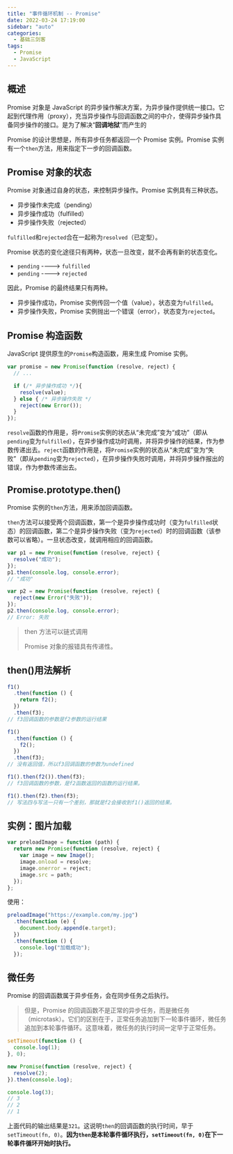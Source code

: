 ```yaml
---
title: "事件循环机制 -- Promise"
date: 2022-03-24 17:19:00
sidebar: "auto"
categories:
  - 基础三剑客
tags:
  - Promise
  - JavaScript
---
```


## 概述

Promise 对象是 JavaScript 的异步操作解决方案，为异步操作提供统一接口。它起到代理作用（proxy），充当异步操作与回调函数之间的中介，使得异步操作具备同步操作的接口。是为了解决“**回调地狱**”而产生的

Promise 的设计思想是，所有异步任务都返回一个 Promise 实例。Promise 实例有一个`then`方法，用来指定下一步的回调函数。

## Promise 对象的状态

Promise 对象通过自身的状态，来控制异步操作。Promise 实例具有三种状态。

- 异步操作未完成（pending）
- 异步操作成功（fulfilled）
- 异步操作失败（rejected）

`fulfilled`和`rejected`合在一起称为`resolved`（已定型）。

Promise 状态的变化途径只有两种，状态一旦改变，就不会再有新的状态变化。

- `pending` ----> `fulfilled`
- `pending` ----> `rejected`

因此，Promise 的最终结果只有两种。

- 异步操作成功，Promise 实例传回一个值（value），状态变为`fulfilled`。
- 异步操作失败，Promise 实例抛出一个错误（error），状态变为`rejected`。

## Promise 构造函数

JavaScript 提供原生的`Promise`构造函数，用来生成 Promise 实例。

```js
var promise = new Promise(function (resolve, reject) {
  // ...

  if (/* 异步操作成功 */){
    resolve(value);
  } else { /* 异步操作失败 */
    reject(new Error());
  }
});
```

`resolve`函数的作用是，将`Promise`实例的状态从“未完成”变为“成功”（即从`pending`变为`fulfilled`），在异步操作成功时调用，并将异步操作的结果，作为参数传递出去。`reject`函数的作用是，将`Promise`实例的状态从“未完成”变为“失败”（即从`pending`变为`rejected`），在异步操作失败时调用，并将异步操作报出的错误，作为参数传递出去。

## Promise.prototype.then()

Promise 实例的`then`方法，用来添加回调函数。

`then`方法可以接受两个回调函数，第一个是异步操作成功时（变为`fulfilled`状态）的回调函数，第二个是异步操作失败（变为`rejected`）时的回调函数（该参数可以省略）。一旦状态改变，就调用相应的回调函数。

```js
var p1 = new Promise(function (resolve, reject) {
  resolve("成功");
});
p1.then(console.log, console.error);
// "成功"

var p2 = new Promise(function (resolve, reject) {
  reject(new Error("失败"));
});
p2.then(console.log, console.error);
// Error: 失败
```

> then 方法可以链式调用
>
> Promise 对象的报错具有传递性。

## then()用法解析

```js
f1()
  .then(function () {
    return f2();
  })
  .then(f3);
// f3回调函数的参数是f2参数的运行结果

f1()
  .then(function () {
    f2();
  })
  .then(f3);
// 没有返回值，所以f3回调函数的参数为undefined

f1().then(f2()).then(f3);
// f3回调函数的参数，是f2函数返回的函数的运行结果。

f1().then(f2).then(f3);
// 写法四与写法一只有一个差别，那就是f2会接收到f1()返回的结果。
```

## 实例：图片加载

```js
var preloadImage = function (path) {
  return new Promise(function (resolve, reject) {
    var image = new Image();
    image.onload = resolve;
    image.onerror = reject;
    image.src = path;
  });
};
```

使用：

```js
preloadImage("https://example.com/my.jpg")
  .then(function (e) {
    document.body.append(e.target);
  })
  .then(function () {
    console.log("加载成功");
  });
```

## 微任务

Promise 的回调函数属于异步任务，会在同步任务之后执行。

> 但是，Promise 的回调函数不是正常的异步任务，而是微任务（microtask）。它们的区别在于，正常任务追加到下一轮事件循环，微任务追加到本轮事件循环。这意味着，微任务的执行时间一定早于正常任务。

```js
setTimeout(function () {
  console.log(1);
}, 0);

new Promise(function (resolve, reject) {
  resolve(2);
}).then(console.log);

console.log(3);
// 3
// 2
// 1
```

上面代码的输出结果是`321`。这说明`then`的回调函数的执行时间，早于`setTimeout(fn, 0)`。**因为`then`是本轮事件循环执行，`setTimeout(fn, 0)`在下一轮事件循环开始时执行。**
